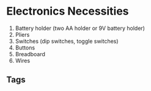 # Electronics Necessities

1. Battery holder (two AA holder or 9V battery holder)  
2. Pliers  
3. Switches (dip switches, toggle switches)   
4. Buttons  
5. Breadboard  
6. Wires  

## Tags
